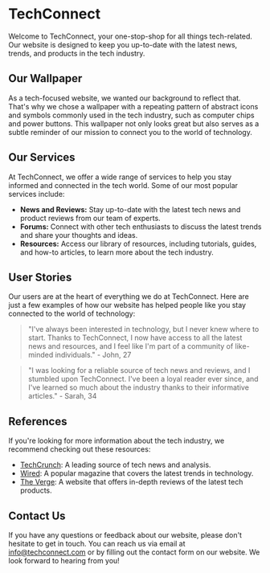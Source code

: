 <!--font:Barlow Condensed-->

# TechConnect

Welcome to TechConnect, your one-stop-shop for all things tech-related. Our website is designed to keep you up-to-date with the latest news, trends, and products in the tech industry. 

## Our Wallpaper

As a tech-focused website, we wanted our background to reflect that. That's why we chose a wallpaper with a repeating pattern of abstract icons and symbols commonly used in the tech industry, such as computer chips and power buttons. This wallpaper not only looks great but also serves as a subtle reminder of our mission to connect you to the world of technology.

## Our Services

At TechConnect, we offer a wide range of services to help you stay informed and connected in the tech world. Some of our most popular services include:

- **News and Reviews:** Stay up-to-date with the latest tech news and product reviews from our team of experts.
- **Forums:** Connect with other tech enthusiasts to discuss the latest trends and share your thoughts and ideas.
- **Resources:** Access our library of resources, including tutorials, guides, and how-to articles, to learn more about the tech industry.

## User Stories

Our users are at the heart of everything we do at TechConnect. Here are just a few examples of how our website has helped people like you stay connected to the world of technology:

> "I've always been interested in technology, but I never knew where to start. Thanks to TechConnect, I now have access to all the latest news and resources, and I feel like I'm part of a community of like-minded individuals." - John, 27

> "I was looking for a reliable source of tech news and reviews, and I stumbled upon TechConnect. I've been a loyal reader ever since, and I've learned so much about the industry thanks to their informative articles." - Sarah, 34

## References

If you're looking for more information about the tech industry, we recommend checking out these resources:

- [TechCrunch](#): A leading source of tech news and analysis.
- [Wired](#): A popular magazine that covers the latest trends in technology.
- [The Verge](#): A website that offers in-depth reviews of the latest tech products.

## Contact Us

If you have any questions or feedback about our website, please don't hesitate to get in touch. You can reach us via email at info@techconnect.com or by filling out the contact form on our website. We look forward to hearing from you!

<!--

Write me content for website with wallpaper which alt text is:

"A wallpaper with a repeating pattern of abstract icons and symbols commonly used in the tech industry, such as computer chips and power buttons."

The name/title of the page should not be 1:1 copy of the alt text but rather a real content of the website which is using this wallpaper.

- Use markdown format 
- Start with heading
- Heading should be short and concise
- The content should look like a real website 
- The website should not be about the wallpaper, wallpaper is just a related background
- Heading should be contain work "wallpaper" or "background"
- Include real sections like references, contact, user stories, etc. use things relevant to the page purpose.
- Feel free to use structure like headings, bullets, numbering, blockquotes, paragraphs, horizontal lines, etc.
- You can use formatting like bold or _italic_
- You can include UTF-8 emojis
- Links should be only #hash anchors (and you can refer to the document itself)
- Do not include images


---


# TechConnect: Connecting You to the Latest in Tech

Welcome to TechConnect, your one-stop-shop for all things tech-related. Our website is designed to keep you up-to-date with the latest news, trends, and products in the tech industry. 

## Our Wallpaper

As a tech-focused website, we wanted our background to reflect that. That's why we chose a wallpaper with a repeating pattern of abstract icons and symbols commonly used in the tech industry, such as computer chips and power buttons. This wallpaper not only looks great but also serves as a subtle reminder of our mission to connect you to the world of technology.

## Our Services

At TechConnect, we offer a wide range of services to help you stay informed and connected in the tech world. Some of our most popular services include:

- **News and Reviews:** Stay up-to-date with the latest tech news and product reviews from our team of experts.
- **Forums:** Connect with other tech enthusiasts to discuss the latest trends and share your thoughts and ideas.
- **Resources:** Access our library of resources, including tutorials, guides, and how-to articles, to learn more about the tech industry.

## User Stories

Our users are at the heart of everything we do at TechConnect. Here are just a few examples of how our website has helped people like you stay connected to the world of technology:

> "I've always been interested in technology, but I never knew where to start. Thanks to TechConnect, I now have access to all the latest news and resources, and I feel like I'm part of a community of like-minded individuals." - John, 27

> "I was looking for a reliable source of tech news and reviews, and I stumbled upon TechConnect. I've been a loyal reader ever since, and I've learned so much about the industry thanks to their informative articles." - Sarah, 34

## References

If you're looking for more information about the tech industry, we recommend checking out these resources:

- [TechCrunch](#): A leading source of tech news and analysis.
- [Wired](#): A popular magazine that covers the latest trends in technology.
- [The Verge](#): A website that offers in-depth reviews of the latest tech products.

## Contact Us

If you have any questions or feedback about our website, please don't hesitate to get in touch. You can reach us via email at info@techconnect.com or by filling out the contact form on our website. We look forward to hearing from you!

-->
